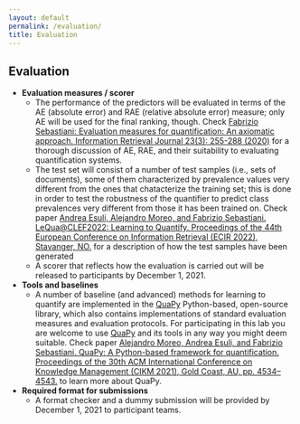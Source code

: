 ```yaml
---
layout: default
permalink: /evaluation/
title: Evaluation
---
```


## Evaluation 

- **Evaluation measures / scorer**
  - The performance of the predictors will be evaluated in terms of the AE (absolute error) and RAE (relative absolute error) measure; only AE will be used for the final ranking, though.  Check [Fabrizio Sebastiani:
Evaluation measures for quantification: An axiomatic approach. Information Retrieval Journal 23(3): 255-288 (2020)](https://link.springer.com/article/10.1007/s10791-019-09363-y) for a thorough discussion of AE, RAE, and their suitability to evaluating quantification systems.
  - The test set will consist of a number of test samples (i.e., sets of documents), some of them characterized by prevalence values very different from the ones that chatacterize the training set; this is done in order to test the robustness of the quantifier to predict class prevalences very different from those it has been trained on. Check paper [Andrea Esuli, Alejandro Moreo, and Fabrizio Sebastiani. LeQua@CLEF2022: Learning to Quantify. Proceedings of the 44th European Conference on Information Retrieval (ECIR 2022), Stavanger, NO.](http://nmis.isti.cnr.it/sebastiani/LeQua2022.pdf) for a description of how the test samples have been generated
  - A scorer that reflects how the evaluation is carried out will be released to participants by December 1, 2021.
- **Tools and baselines**
  - A number of baseline (and advanced) methods for learning to quantify are implemented in the [QuaPy](https://pypi.org/project/QuaPy/) Python-based, open-source library, which also contains implementations of standard evaluation measures and evaluation protocols. For participating in this lab you are welcome to use [QuaPy](https://pypi.org/project/QuaPy/) and its tools in any way you might deem suitable. Check paper [Alejandro Moreo, Andrea Esuli, and Fabrizio Sebastiani. QuaPy: A Python-based framework for quantification. Proceedings of the 30th ACM International Conference on Knowledge Management (CIKM 2021), Gold Coast, AU, pp. 4534–4543.](https://dl.acm.org/doi/10.1145/3459637.3482015) to learn more about QuaPy.
- **Required format for submissions**
  - A format checker and a dummy submission will be provided by December 1, 2021 to participant teams.
